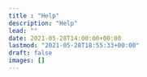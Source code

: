 ```yaml
---
title : "Help"
description: "Help"
lead: ""
date: 2021-05-28T14:00:00+00:00
lastmod: "2021-05-28T18:55:33+00:00"
draft: false
images: []
---
```



